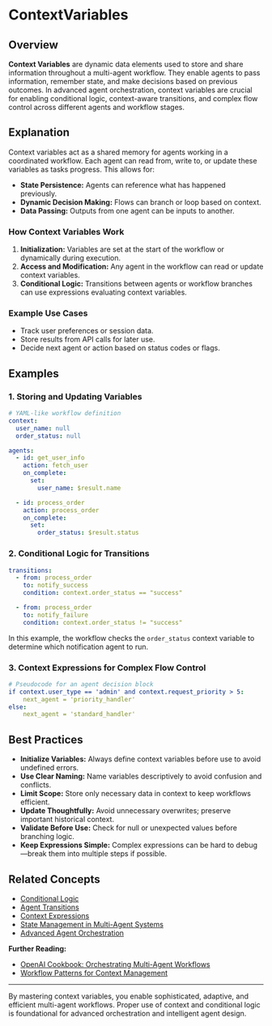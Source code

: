 # ContextVariables

## Overview

**Context Variables** are dynamic data elements used to store and share information throughout a multi-agent workflow. They enable agents to pass information, remember state, and make decisions based on previous outcomes. In advanced agent orchestration, context variables are crucial for enabling conditional logic, context-aware transitions, and complex flow control across different agents and workflow stages.

## Explanation

Context variables act as a shared memory for agents working in a coordinated workflow. Each agent can read from, write to, or update these variables as tasks progress. This allows for:

- **State Persistence:** Agents can reference what has happened previously.
- **Dynamic Decision Making:** Flows can branch or loop based on context.
- **Data Passing:** Outputs from one agent can be inputs to another.

### How Context Variables Work

1. **Initialization:** Variables are set at the start of the workflow or dynamically during execution.
2. **Access and Modification:** Any agent in the workflow can read or update context variables.
3. **Conditional Logic:** Transitions between agents or workflow branches can use expressions evaluating context variables.

### Example Use Cases

- Track user preferences or session data.
- Store results from API calls for later use.
- Decide next agent or action based on status codes or flags.

## Examples

### 1. Storing and Updating Variables

```yaml
# YAML-like workflow definition
context:
  user_name: null
  order_status: null

agents:
  - id: get_user_info
    action: fetch_user
    on_complete:
      set:
        user_name: $result.name

  - id: process_order
    action: process_order
    on_complete:
      set:
        order_status: $result.status
```

### 2. Conditional Logic for Transitions

```yaml
transitions:
  - from: process_order
    to: notify_success
    condition: context.order_status == "success"

  - from: process_order
    to: notify_failure
    condition: context.order_status != "success"
```

In this example, the workflow checks the `order_status` context variable to determine which notification agent to run.

### 3. Context Expressions for Complex Flow Control

```yaml
# Pseudocode for an agent decision block
if context.user_type == 'admin' and context.request_priority > 5:
    next_agent = 'priority_handler'
else:
    next_agent = 'standard_handler'
```

## Best Practices

- **Initialize Variables:** Always define context variables before use to avoid undefined errors.
- **Use Clear Naming:** Name variables descriptively to avoid confusion and conflicts.
- **Limit Scope:** Store only necessary data in context to keep workflows efficient.
- **Update Thoughtfully:** Avoid unnecessary overwrites; preserve important historical context.
- **Validate Before Use:** Check for null or unexpected values before branching logic.
- **Keep Expressions Simple:** Complex expressions can be hard to debug—break them into multiple steps if possible.

## Related Concepts

- [Conditional Logic](./ConditionalLogic.md)
- [Agent Transitions](./AgentTransitions.md)
- [Context Expressions](./ContextExpressions.md)
- [State Management in Multi-Agent Systems](./StateManagement.md)
- [Advanced Agent Orchestration](./AdvancedAgentOrchestration.md)

**Further Reading:**  
- [OpenAI Cookbook: Orchestrating Multi-Agent Workflows](https://github.com/openai/openai-cookbook)
- [Workflow Patterns for Context Management](https://www.workflowpatterns.com/patterns/control/)

---

By mastering context variables, you enable sophisticated, adaptive, and efficient multi-agent workflows. Proper use of context and conditional logic is foundational for advanced orchestration and intelligent agent design.